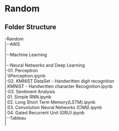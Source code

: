 # Random

Folder Structure
------------------------------------------------------------
-Random\
 |--AWS\
 |\
 |--Machine Learning\
 |\
 |--Neural Networks and Deep Learning\
   |-01. Perceptron\
   |     \tPerceptron.ipynb\
   |-02. KMNIST DataSet - Handwritten digit recognition\
   |     KMNIST - Handwritten character Recognition.ipynb\
   |-03. Sentiment Analysis\
   |     01. Simple RNN.ipynb\
   |     02. Long Short Term Memory(LSTM).ipynb\
   |     03. Convolution Neural Networks (CNN).ipynb\
   |     04. Gated Recurrent Unit (GRU).ipynb\
 |--Tableau\
 |

